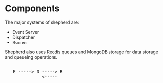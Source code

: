 Components
==========

The major systems of shepherd are:
- Event Server
- Dispatcher
- Runner

Shepherd also uses Reddis queues and MongoDB storage for data storage
and queueing operations.

<pre>   
   E -----&gt; D -----&gt; R
              &lt;-----
</pre>
